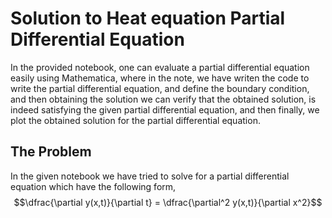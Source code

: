 # Solution to Heat equation Partial Differential Equation
In the provided notebook, one can evaluate a partial differential equation easily using Mathematica, where in the note, we have writen the code to write the partial differential equation, and define the boundary condition, and then obtaining the solution we can verify that the obtained solution, is indeed satisfying the given partial differential equation, and then finally, we plot the obtained solution for the partial differential equation.

## The Problem
In the given notebook we have tried to solve for a partial differential equation which have the following form,
$$\dfrac{\partial y(x,t)}{\partial t} = \dfrac{\partial^2 y(x,t)}{\partial x^2}$$
